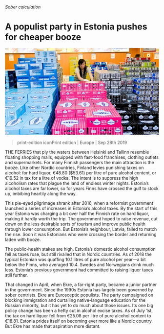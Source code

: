 ###### Sober calculation

# A populist party in Estonia pushes for cheaper booze 

![image](images/20190928_eup504.jpg) 

> print-edition iconPrint edition | Europe | Sep 28th 2019 

THE FERRIES that ply the waters between Helsinki and Tallinn resemble floating shopping malls, equipped with fast-food franchises, clothing outlets and supermarkets. For many Finnish passengers the main attraction is the booze. Like other Nordic countries, Finland levies punishing taxes on alcohol: for hard liquor, €48.80 ($53.61) per litre of pure alcohol content, or €19.52 in tax for a litre of vodka. The intent is to suppress the high alcoholism rates that plague the land of endless winter nights. Estonia’s alcohol taxes are far lower, so for years Finns have crossed the gulf to stock up, imbibing heartily along the way. 

This pie-eyed pilgrimage shrank after 2016, when a reformist government launched a series of increases in Estonia’s alcohol taxes. By the start of this year Estonia was charging a bit over half the Finnish rate on hard liquor, making it hardly worth the trip. The government hoped to raise revenue, cut down on the less desirable sorts of tourism and improve public health through lower consumption. But Estonia’s neighbour, Latvia, failed to match the rise. Soon it was Estonians who were crossing the border and returning laden with booze. 

The public-health stakes are high. Estonia’s domestic alcohol consumption fell as taxes rose, but still rivalled that in Nordic countries. As of 2018 the typical Estonian was quaffing 10.1 litres of pure alcohol per year—a bit below the Finns, who averaged 10.4. Swedes and Norwegians drink much less. Estonia’s previous government had committed to raising liquor taxes still further. 

That changed in April, when Ekre, a far-right party, became a junior partner in the government. Since the 1990s Estonia has largely been governed by sober centrists. Ekre are Eurosceptic populists. The party campaigned on blocking immigration and curtailing native-language education for the Russian minority, but it has yet to do much about those issues. Its one big policy change has been a hefty cut in alcohol excise taxes. As of July 1st, the tax on hard liquor fell from €25.08 per litre of pure alcohol content to €18.81. Estonia prides itself on becoming ever more like a Nordic country. But Ekre has made that aspiration more distant. 

